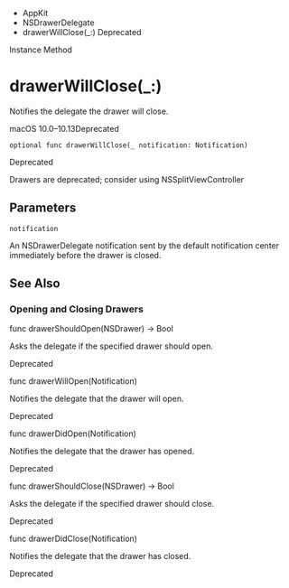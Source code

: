 

- AppKit
- NSDrawerDelegate
-  drawerWillClose(\_:) Deprecated

Instance Method

# drawerWillClose(\_:)

Notifies the delegate the drawer will close.

macOS 10.0–10.13Deprecated

``` source
optional func drawerWillClose(_ notification: Notification)
```

Deprecated

Drawers are deprecated; consider using NSSplitViewController

## Parameters 

`notification`  

An NSDrawerDelegate notification sent by the default notification center immediately before the drawer is closed.

## See Also

### Opening and Closing Drawers

func drawerShouldOpen(NSDrawer) -> Bool

Asks the delegate if the specified drawer should open.

Deprecated

func drawerWillOpen(Notification)

Notifies the delegate that the drawer will open.

Deprecated

func drawerDidOpen(Notification)

Notifies the delegate that the drawer has opened.

Deprecated

func drawerShouldClose(NSDrawer) -> Bool

Asks the delegate if the specified drawer should close.

Deprecated

func drawerDidClose(Notification)

Notifies the delegate that the drawer has closed.

Deprecated

